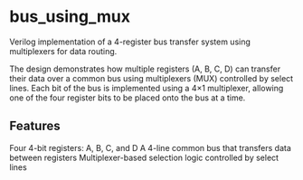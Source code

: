 # bus_using_mux
Verilog implementation of a 4-register bus transfer system using multiplexers for data routing.

The design demonstrates how multiple registers (A, B, C, D) can transfer their data over a common bus using multiplexers (MUX) controlled by select lines.
Each bit of the bus is implemented using a 4×1 multiplexer, allowing one of the four register bits to be placed onto the bus at a time.

## Features

Four 4-bit registers: A, B, C, and D
A 4-line common bus that transfers data between registers
Multiplexer-based selection logic controlled by select lines
